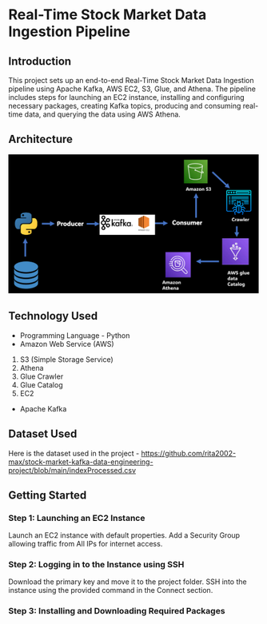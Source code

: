 # Real-Time Stock Market Data Ingestion Pipeline

## Introduction 
This project sets up an end-to-end Real-Time Stock Market Data Ingestion pipeline using Apache Kafka, AWS EC2, S3, Glue, and Athena. 
The pipeline includes steps for launching an EC2 instance, installing and configuring necessary packages, creating Kafka topics, 
producing and consuming real-time data, and querying the data using AWS Athena.

## Architecture 
<img src="Architecture.png">

## Technology Used
- Programming Language - Python
- Amazon Web Service (AWS)
1. S3 (Simple Storage Service)
2. Athena
3. Glue Crawler
4. Glue Catalog
5. EC2
- Apache Kafka


## Dataset Used

Here is the dataset used in the project - https://github.com/rita2002-max/stock-market-kafka-data-engineering-project/blob/main/indexProcessed.csv

## Getting Started

### Step 1: Launching an EC2 Instance
Launch an EC2 instance with default properties.
Add a Security Group allowing traffic from All IPs for internet access.

### Step 2: Logging in to the Instance using SSH
Download the primary key and move it to the project folder.
SSH into the instance using the provided command in the Connect section.

### Step 3: Installing and Downloading Required Packages


